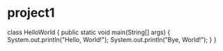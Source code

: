 # project1

class HelloWorld {
    public static void main(String[] args) {
        System.out.println("Hello, World!");
         System.out.println("Bye, World!");
    }
}